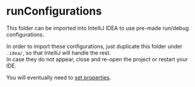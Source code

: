 # runConfigurations
This folder can be imported into IntelliJ IDEA to use pre-made run/debug configurations.

In order to import these configurations, just duplicate this folder under `.idea/`, so that IntelliJ will handle the rest.  
In case they do not appear, close and re-open the project or restart your IDE.

You will eventually need to [set properties](../README.md#properties).